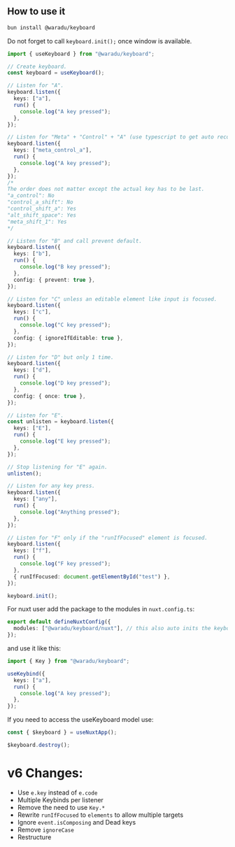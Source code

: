 ## How to use it

```bash
bun install @waradu/keyboard
```

Do not forget to call `keyboard.init();` once window is available.

```ts
import { useKeyboard } from "@waradu/keyboard";

// Create keyboard.
const keyboard = useKeyboard();

// Listen for "A".
keyboard.listen({
  keys: ["a"],
  run() {
    console.log("A key pressed");
  },
});

// Listen for "Meta" + "Control" + "A" (use typescript to get auto recommendations).
keyboard.listen({
  keys: ["meta_control_a"],
  run() {
    console.log("A key pressed");
  },
});
/*
The order does not matter except the actual key has to be last.
"a_control": No
"control_a_shift": No
"control_shift_a": Yes
"alt_shift_space": Yes
"meta_shift_1": Yes
*/

// Listen for "B" and call prevent default.
keyboard.listen({
  keys: ["b"],
  run() {
    console.log("B key pressed");
  },
  config: { prevent: true },
});

// Listen for "C" unless an editable element like input is focused.
keyboard.listen({
  keys: ["c"],
  run() {
    console.log("C key pressed");
  },
  config: { ignoreIfEditable: true },
});

// Listen for "D" but only 1 time.
keyboard.listen({
  keys: ["d"],
  run() {
    console.log("D key pressed");
  },
  config: { once: true },
});

// Listen for "E".
const unlisten = keyboard.listen({
  keys: ["E"],
  run() {
    console.log("E key pressed");
  },
});

// Stop listening for "E" again.
unlisten();

// Listen for any key press.
keyboard.listen({
  keys: ["any"],
  run() {
    console.log("Anything pressed");
  },
});

// Listen for "F" only if the "runIfFocused" element is focused.
keyboard.listen({
  keys: ["f"],
  run() {
    console.log("F key pressed");
  },
  { runIfFocused: document.getElementById("test") },
});

keyboard.init();
```

For nuxt user add the package to the modules in `nuxt.config.ts`:

```ts
export default defineNuxtConfig({
  modules: ["@waradu/keyboard/nuxt"], // this also auto inits the keyboard on mounted
});
```

and use it like this:

```ts
import { Key } from "@waradu/keyboard";

useKeybind({
  keys: ["a"],
  run() {
    console.log("A key pressed");
  },
});
```

If you need to access the useKeyboard model use:

```ts
const { $keyboard } = useNuxtApp();

$keyboard.destroy();
```

# v6 Changes:

- Use `e.key` instead of `e.code`
- Multiple Keybinds per listener
- Remove the need to use `Key.*`
- Rewrite `runIfFocused` to `elements` to allow multiple targets
- Ignore `event.isComposing` and Dead keys
- Remove `ignoreCase`
- Restructure
